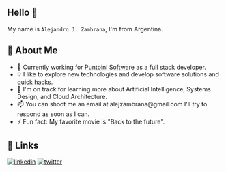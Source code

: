 ## Hello 👋
My name is `Alejandro J. Zambrana`, I'm from Argentina.

## 🚀 About Me
- 🔭 Currently working for [Puntoini Software](https://puntoinisoft.com/) as a full stack developer.
- 💡 I like to explore new technologies and develop software solutions and quick hacks.
- 🌱 I'm on track for learning more about Artificial Intelligence, Systems Design, and Cloud Architecture.
- 📫 You can shoot me an email at &#097;&#108;&#101;&#106;&#122;&#097;&#109;&#098;&#114;&#097;&#110;&#097;&#064;&#103;&#109;&#097;&#105;&#108;&#046;&#099;&#111;&#109; I'll try to respond as soon as I can.
- ⚡ Fun fact: My favorite movie is "Back to the future".


## 🔗 Links
[![linkedin](https://img.shields.io/badge/linkedin-0A66C2?style=for-the-badge&logo=linkedin&logoColor=white)](https://www.linkedin.com/in/zambrana-alejandro/)
[![twitter](https://img.shields.io/badge/twitter-1DA1F2?style=for-the-badge&logo=twitter&logoColor=white)](https://twitter.com/AlexInverse_)


<!--
**AlexDraven/AlexDraven** is a ✨ _special_ ✨ repository because its `README.md` (this file) appears on your GitHub profile.

Here are some ideas to get you started:

- 🔭 I’m currently working on ...
- 🌱 I’m currently learning ...
- 👯 I’m looking to collaborate on ...
- 🤔 I’m looking for help with ...
- 💬 Ask me about ...
- 📫 How to reach me: ...
- 😄 Pronouns: ...
- ⚡ Fun fact: ...
-->

